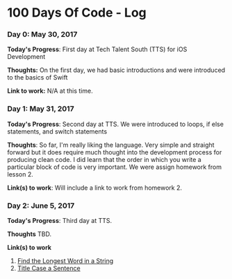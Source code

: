 # 100 Days Of Code - Log

### Day 0: May 30, 2017

**Today's Progress**: First day at Tech Talent South (TTS) for iOS Development

**Thoughts:** On the first day, we had basic introductions and were introduced to the basics of Swift

**Link to work:** N/A at this time. 

### Day 1: May 31, 2017

**Today's Progress**: Second day at TTS. We were introduced to loops, if else statements, and switch statements

**Thoughts**: So far, I'm really liking the language. Very simple and straight forward but it does require much
thought into the development process for producing clean code. I did learn that the order in which you write a particular
block of code is very important. We were assign homework from lesson 2. 

**Link(s) to work**: Will include a link to work from homework 2.


### Day 2: June 5, 2017

**Today's Progress**: Third day at TTS. 

**Thoughts** TBD. 

**Link(s) to work**
1. [Find the Longest Word in a String](https://www.freecodecamp.com/challenges/find-the-longest-word-in-a-string)
2. [Title Case a Sentence](https://www.freecodecamp.com/challenges/title-case-a-sentence)
